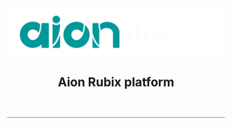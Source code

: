 <p align="center">
  <img src="./logo.png" alt="Aion Rubix platform" />
</p>
<h1 align="center">Aion Rubix platform</h1>
<br />

![divider](./divider.png)
